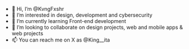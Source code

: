 - 👋 Hi, I’m @KvngFxshr
- 👀 I’m interested in design, development and cybersecurity
- 🌱 I’m currently learning Front-end development
- 💞️ I’m looking to collaborate on design projects, web and mobile apps & web projects
- 📫 You can reach me on X as @King__ita

<!---
KvngFxshr/KvngFxshr is a ✨ special ✨ repository because its `README.md` (this file) appears on your GitHub profile.
You can click the Preview link to take a look at your changes.
--->
